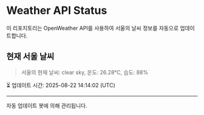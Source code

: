 
# Weather API Status

이 리포지토리는 OpenWeather API를 사용하여 서울의 날씨 정보를 자동으로 업데이트합니다.

## 현재 서울 날씨
> 서울의 현재 날씨: clear sky, 온도: 26.28°C, 습도: 88%

⏳ 업데이트 시간: 2025-08-22 14:14:02 (UTC)

---
자동 업데이트 봇에 의해 관리됩니다.
